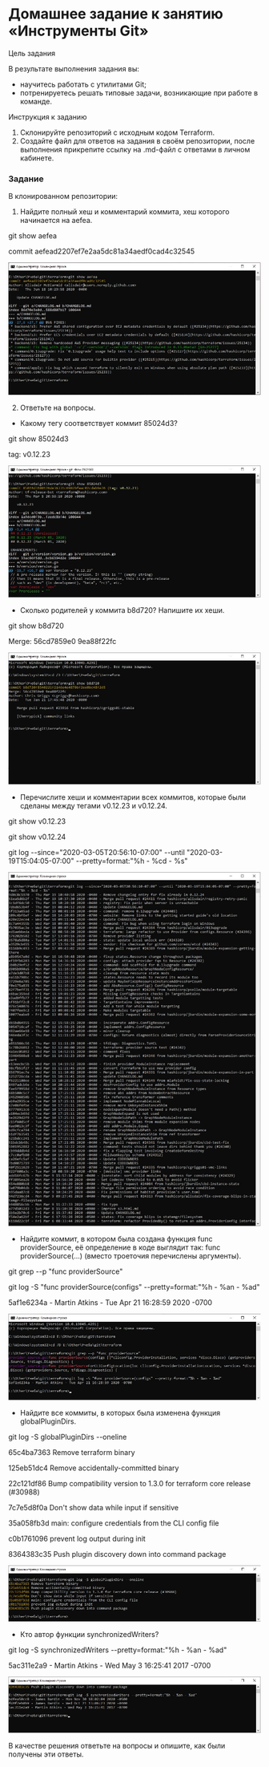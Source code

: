 # Домашнее задание к занятию «Инструменты Git»

Цель задания

В результате выполнения задания вы:

* научитесь работать с утилитами Git;
* потренируетесь решать типовые задачи, возникающие при работе в команде.

Инструкция к заданию
1. Склонируйте репозиторий с исходным кодом Terraform.
2. Создайте файл для ответов на задания в своём репозитории, после выполнения прикрепите ссылку на .md-файл с ответами в личном кабинете.

### Задание

В клонированном репозитории:

1. Найдите полный хеш и комментарий коммита, хеш которого начинается на aefea.

git show aefea

commit aefead2207ef7e2aa5dc81a34aedf0cad4c32545

![alt text](https://github.com/MaratKN/git-04-tools/blob/main/1.jpg)

2. Ответьте на вопросы.

* Какому тегу соответствует коммит 85024d3?

git show 85024d3

tag: v0.12.23

![alt text](https://github.com/MaratKN/git-04-tools/blob/main/2.jpg)

* Сколько родителей у коммита b8d720? Напишите их хеши.

git show b8d720

Merge: 56cd7859e0 9ea88f22fc

![alt text](https://github.com/MaratKN/git-04-tools/blob/main/3.jpg)

* Перечислите хеши и комментарии всех коммитов, которые были сделаны между тегами v0.12.23 и v0.12.24.

git show v0.12.23

git show v0.12.24

git log --since="2020-03-05T20:56:10-07:00" --until "2020-03-19T15:04:05-07:00" --pretty=format:"%h - %cd - %s"

![alt text](https://github.com/MaratKN/git-04-tools/blob/main/4.jpg)

* Найдите коммит, в котором была создана функция func providerSource, её определение в коде выглядит так: func providerSource(...) (вместо троеточия перечислены аргументы).

git grep --p "func providerSource"

git log -S "func providerSource(configs" --pretty=format:"%h - %an - %ad"

5af1e6234a - Martin Atkins - Tue Apr 21 16:28:59 2020 -0700

![alt text](https://github.com/MaratKN/git-04-tools/blob/main/5.jpg)

* Найдите все коммиты, в которых была изменена функция globalPluginDirs.

git log -S globalPluginDirs --oneline

65c4ba7363 Remove terraform binary

125eb51dc4 Remove accidentally-committed binary

22c121df86 Bump compatibility version to 1.3.0 for terraform core release (#30988)

7c7e5d8f0a Don't show data while input if sensitive

35a058fb3d main: configure credentials from the CLI config file

c0b1761096 prevent log output during init

8364383c35 Push plugin discovery down into command package

![alt text](https://github.com/MaratKN/git-04-tools/blob/main/6.jpg)

* Кто автор функции synchronizedWriters?

git log -S synchronizedWriters --pretty=format:"%h - %an - %ad"

5ac311e2a9 - Martin Atkins - Wed May 3 16:25:41 2017 -0700

![alt text](https://github.com/MaratKN/git-04-tools/blob/main/7.jpg)

В качестве решения ответьте на вопросы и опишите, как были получены эти ответы.